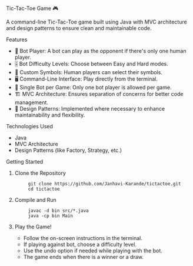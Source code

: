 Tic-Tac-Toe Game 🎮

A command-line Tic-Tac-Toe game built using Java with MVC architecture and design patterns to ensure clean and maintainable code.

 Features
- 🤖 Bot Player: A bot can play as the opponent if there's only one human player.
- 🎚️ Bot Difficulty Levels: Choose between Easy and Hard modes.
- 🔄 Custom Symbols: Human players can select their symbols.
- 🖥️ Command-Line Interface: Play directly from the terminal.
- 🔧 Single Bot per Game: Only one bot player is allowed per game.
- 🏗️ MVC Architecture: Ensures separation of concerns for better code management.
- 🎨 Design Patterns: Implemented where necessary to enhance maintainability and flexibility.

 Technologies Used
- Java 
- MVC Architecture 
- Design Patterns (like Factory, Strategy, etc.)

 Getting Started
1. Clone the Repository
                                                                                                                                                         
   			git clone https://github.com/Janhavi-Karande/tictactoe.git
   			cd tictactoe
2. Compile and Run
   
   			javac -d bin src/*.java
   			java -cp bin Main
3. Play the Game!
   
   - Follow the on-screen instructions in the terminal.
   - If playing against bot, choose a difficulty level.
   - Use the undo option if needed while playing with the bot.
   - The game ends when there is a winner or a draw.
   
